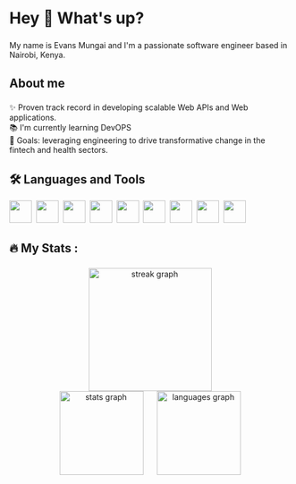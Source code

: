 <h1 align="left">Hey 👋 What's up?</h1>

###

<p align="left">My name is Evans Mungai and I'm a passionate software engineer based in Nairobi, Kenya.</p>

###

<h2 align="left">About me</h2>

###

<p align="left">✨ Proven track record in developing scalable Web APIs and Web applications.<br>📚 I'm currently learning DevOPS<br>🎯 Goals: leveraging engineering to drive transformative change in the fintech and health sectors.</p>

###

<h2 align="left">🛠 Languages and Tools</h3>

<p align="left">
  <img src="https://cdn.jsdelivr.net/gh/devicons/devicon/icons/dotnetcore/dotnetcore-original.svg" width="40" />&nbsp;
  <img src="https://cdn.jsdelivr.net/gh/devicons/devicon/icons/csharp/csharp-original.svg" width="40" />&nbsp;
  <img src="https://cdn.jsdelivr.net/gh/devicons/devicon/icons/docker/docker-original.svg" width="40" />&nbsp;
  <img src="https://cdn.jsdelivr.net/gh/devicons/devicon/icons/angularjs/angularjs-original.svg" width="40" />&nbsp;
  <img src="https://cdn.jsdelivr.net/gh/devicons/devicon/icons/nodejs/nodejs-original.svg" width="40" />&nbsp;
  <img src="https://cdn.jsdelivr.net/gh/devicons/devicon/icons/express/express-original.svg" width="40" />&nbsp;
  <img src="https://cdn.jsdelivr.net/gh/devicons/devicon/icons/azure/azure-original.svg" width="40" />&nbsp;
  <img src="https://cdn.jsdelivr.net/gh/devicons/devicon/icons/mysql/mysql-original.svg" width="40" />&nbsp;
  <img src="https://cdn.jsdelivr.net/gh/devicons/devicon/icons/mongodb/mongodb-original.svg" width="40" />
</p>

###

<h2 align="left">🔥   My Stats :</h3>

###

<div align="center">
  <img src="https://streak-stats.demolab.com?user=EvansMungai&locale=en&mode=daily&theme=dark&hide_border=false&border_radius=5&order=3" height="220" alt="streak graph"  />
</div>

<div align="center">
  <img src="https://github-readme-stats.vercel.app/api?username=EvansMungai&hide_title=false&hide_rank=false&show_icons=true&include_all_commits=true&count_private=true&disable_animations=false&theme=dracula&locale=en&hide_border=false&order=1" height="150" alt="stats graph" style="margin-right: 20px;" />
  <img src="https://github-readme-stats.vercel.app/api/top-langs?username=EvansMungai&locale=en&hide_title=false&layout=compact&card_width=320&langs_count=5&theme=dracula&hide_border=false&order=2" height="150" alt="languages graph"  />
</div>
